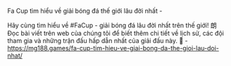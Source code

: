 Fa Cup tìm hiểu về giải bóng đá thế giới lâu đời nhất - 

Hãy cùng tìm hiểu về #FaCup - giải bóng đá lâu đời nhất trên thế giới! 朗 Đọc bài viết trên web của chúng tôi để biết thêm chi tiết về lịch sử, các đội tham gia và những trận đấu hấp dẫn nhất của giải đấu này. 📰 - https://mg188.games/fa-cup-tim-hieu-ve-giai-bong-da-the-gioi-lau-doi-nhat/
